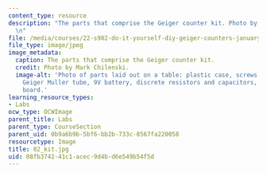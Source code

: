 ```yaml
---
content_type: resource
description: "The parts that comprise the Geiger counter kit. Photo by Mark Chilenski.\r\
  \n"
file: /media/courses/22-s902-do-it-yourself-diy-geiger-counters-january-iap-2015/08fb374241c1acec9d4bd6e549b54f5d_02_kit.jpg
file_type: image/jpeg
image_metadata:
  caption: The parts that comprise the Geiger counter kit.
  credit: Photo by Mark Chilenski.
  image-alt: 'Photo of parts laid out on a table: plastic case, screws and fittings,
    Geiger Muller tube, 9V battery, discrete resistors and capacitors, printed circuit
    board.'
learning_resource_types:
- Labs
ocw_type: OCWImage
parent_title: Labs
parent_type: CourseSection
parent_uid: 0b9a6b9b-5bf6-bb2b-733c-8567fa220058
resourcetype: Image
title: 02_kit.jpg
uid: 08fb3742-41c1-acec-9d4b-d6e549b54f5d
---
```

